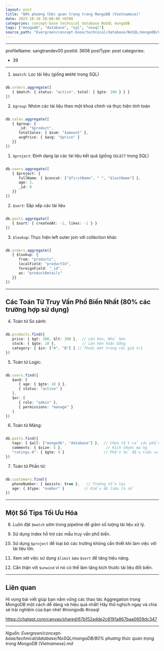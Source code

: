 ```yaml
---
layout: post
title: "80% phương thức quan trọng trong MongoDB (Vietnamese)"
date: 2025-10-10 10:00:00 +0700
categories: concept-base technical database NoSQL mongoDB
tags: ["mongodb", "database", "sql", "nosql"]
source_path: "Evergreen/concept-base/technical/database/NoSQL/mongoDB/80% phương thức quan trọng trong MongoDB (Vietnamese).md"
---
```

---
profileName: sangtrandev00
postId: 3608
postType: post
categories:
  - 39
---

1. `$match`: Lọc tài liệu (giống `WHERE` trong SQL)

```ts

db.orders.aggregate([
   { $match: { status: "active", total: { $gte: 100 } } }
])

```

2. `$group`: Nhóm các tài liệu theo một khoá chính và thực hiện tính toán
    

```ts

db.sales.aggregate([
   { $group: {
      _id: "$product",
      totalSales: { $sum: "$amount" },
      avgPrice: { $avg: "$price" }
   }}
])
```

1. `$project`: Định dạng lại các tài liệu kết quả (giống `SELECT` trong SQL)
    

```ts

db.users.aggregate([
   { $project: {
      fullName: { $concat: ["$firstName", " ", "$lastName"] },
      age: 1,
      _id: 0
   }}
])
```

2. `$sort`: Sắp xếp các tài liệu
    

```ts

db.posts.aggregate([
   { $sort: { createdAt: -1, likes: -1 } }
])
```

3. `$lookup`: Thực hiện left outer join với collection khác
    

```ts

db.orders.aggregate([
   { $lookup: {
      from: "products",
      localField: "productId",
      foreignField: "_id",
      as: "productDetails"
   }}
])

```

---

## Các Toán Tử Truy Vấn Phổ Biến Nhất (80% các trường hợp sử dụng)

4. Toán tử So sánh:
    

```ts

db.products.find({
   price: { $gt: 100, $lt: 200 },  // Lớn hơn, Nhỏ hơn
   stock: { $gte: 10 },            // Lớn hơn hoặc bằng
   category: { $in: ["A", "B"] } // Thuộc một trong các giá trị
})
```

5. Toán tử Logic:
    

```ts

db.users.find({
   $and: [
      { age: { $gte: 18 } },
      { status: "active" }
   ],
   $or: [
      { role: "admin" },
      { permissions: "manage" }
   ]
})
```

6. Toán tử Mảng:
    

```ts

db.posts.find({
   tags: { $all: ["mongodb", "database"] },  // Chứa tất cả các phần tử
   comments: { $size: 5 },                    // Kích thước mảng
   "ratings.0": { $gte: 4 }                  // Phần tử đầu tiên >= 4
})
```

7. Toán tử Phần tử:
    

```ts

db.customers.find({
   phoneNumber: { $exists: true },   // Trường tồn tại
   age: { $type: "number" }         // Kiểu dữ liệu là số
})

```

---

## Một Số Tips Tối Ưu Hóa

8. Luôn đặt `$match` sớm trong pipeline để giảm số lượng tài liệu xử lý.
    
9. Sử dụng index hỗ trợ các mẫu truy vấn phổ biến.
    
10. Sử dụng `$project` để loại bỏ các trường không cần thiết khi làm việc với tài liệu lớn.
    
11. Xem xét việc sử dụng `$limit` sau `$sort` để tăng hiệu năng.
    
12. Cẩn thận với `$unwind` vì nó có thể làm tăng kích thước tài liệu đốt biến.
    

---
## Liên quan
Hi vọng bài viết giúp bạn nắm vững các thao tác Aggregation trong MongoDB một cách dễ dàng và hiệu quả nhất! Hãy thữ nghịch ngay và chia sẻ trải nghiệm của bạn nhé! #mongodb #nosql

https://chatgpt.com/canvas/shared/67b152adde2c8191a867baa0659dc347

---
*Nguồn: Evergreen/concept-base/technical/database/NoSQL/mongoDB/80% phương thức quan trọng trong MongoDB (Vietnamese).md*